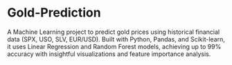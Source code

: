 # Gold-Prediction
A Machine Learning project to predict gold prices using historical financial data (SPX, USO, SLV, EUR/USD). Built with Python, Pandas, and Scikit-learn, it uses Linear Regression and Random Forest models, achieving up to 99% accuracy with insightful visualizations and feature importance analysis.
